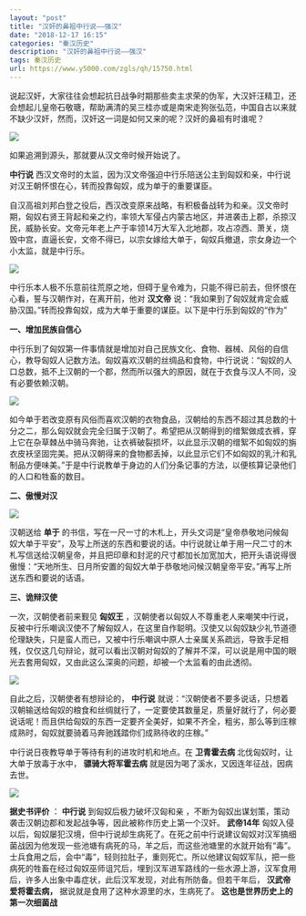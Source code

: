 ```yaml
---
layout: "post"
title: "汉奸的鼻祖中行说——强汉"
date: "2018-12-17 16:15"
categories: "秦汉历史"
description: "汉奸的鼻祖中行说——强汉"
tags: 秦汉历史
url: https://www.y5000.com/zgls/qh/15750.html
---
```






说起汉奸，大家往往会想起抗日战争时期那些卖主求荣的伪军，大汉奸汪精卫，还会想起儿皇帝石敬瑭，帮助满清的吴三桂亦或是南宋走狗张弘范，中国自古以来就不缺少汉奸，然而，汉奸这一词是如何又来的呢？汉奸的鼻祖有时谁呢？

![](https://img.y5000.com/uploads/allimg/170302/1406434419-0.jpg)

如果追溯到源头，那就要从汉文帝时候开始说了。

**中行说** 西汉文帝时的太监，因为汉文帝强迫中行乐陪送公主到匈奴和亲，中行说对汉王朝怀恨在心，转而投靠匈奴，成为单于的重要谋臣。

自汉高祖刘邦白登之役后，西汉改变原来战略，有积极备战转为和亲。汉文帝时期，匈奴右贤王背起和亲之约，率领大军侵占内蒙古地区，并进袭击上郡，杀掠汉民，威胁长安。文帝元年老上产于率领14万大军入北地郡，攻占凉西、萧关，烧毁中宫，直逼长安，文帝不得已，以宗女嫁给大单于，匈奴兵撤退，宗女身边一个小太监，就是中行乐。

![](https://img.y5000.com/uploads/allimg/170302/1406434953-1.jpg)

中行乐本人极不乐意前往荒原之地，但碍于皇令难为，只能不得已前去，但怀恨在心看，誓与汉朝作对，在离开前，他对 **汉文帝**
说：“我如果到了匈奴就肯定会威胁汉国。”转而投靠匈奴，成为大单于重要的谋臣。以下是中行乐到匈奴的“作为”

**一、增加民族自信心**

中行乐到了匈奴第一件事情就是增加对自己民族文化、食物、器械、风俗的自信心，教导匈奴人记数方法。匈奴喜欢汉朝的丝绸品和食物，中行说说：“匈奴的人口总数，抵不上汉朝的一个郡，然而所以强大的原因，就在于衣食与汉人不同，没有必要依赖汉朝。

![](https://img.y5000.com/uploads/allimg/170302/1406435495-2.jpg)

如今单于若改变原有风俗而喜欢汉朝的衣物食品，汉朝给的东西不超过其总数的十分之二，那么匈奴就会完全归属于汉朝了。希望把从汉朝得到的缯絮做成衣裤，穿上它在杂草棘丛中骑马奔驰，让衣裤破裂损坏，以此显示汉朝的缯絮不如匈奴的旃衣皮袄坚固完美。把从汉朝得来的食物都丢掉，以此显示它们不如匈奴的乳汁和乳制品方便味美。”于是中行说教单于身边的人们分条记事的方法，以便核算记录他们的人口和牲畜的数目。

**二、傲慢对汉**

![](https://img.y5000.com/uploads/allimg/170302/14064342K-3.jpg)

汉朝送给 **单于**
的书信，写在一尺一寸的木札上，开头文词是“皇帝恭敬地问候匈奴大单于平安”，及写上所送的东西和要说的话。中行说就让单于用一尺二寸的木札写信送给汉朝皇帝，并且把印章和封泥的尺寸都加长加宽加大，把开头语说得很傲慢：“天地所生、日月所安置的匈奴大单于恭敬地问候汉朝皇帝平安。”再写上所送东西和要说的话语。

**三、诡辩汉使**

一次，汉朝使者前来觐见 **匈奴王**
，汉朝使者以匈奴人不尊重老人来嘲笑中行说，反被中行乐嘲讽汉使不了解匈奴人，在这里自作聪明。汉使又以匈奴缺少礼节道德伦理缺失，只是蛮人而已，又被中行乐嘲讽中原人士亲属关系疏远，导致手足相残，仅仅这几句辩论，就可以看出汉朝对匈奴的了解并不深，可以说是用中国的眼光去套用匈奴，又由此这么深奥的问题，却被一个太监看的由此透彻。

![](https://img.y5000.com/uploads/allimg/170302/1406434c0-4.jpg)

自此之后，汉朝使者有想辩论的， **中行说**
就说：“汉朝使者不要多说话，只想着汉朝输送给匈奴的粮食和丝绸就行了，一定要使其数量足，质量好就行了，何必要说话呢！而且供给匈奴的东西一定要齐全美好，如果不齐全，粗劣，那么等到庄稼成熟时，匈奴就要骑着马奔驰践踏你们成熟待收的庄稼。”

中行说日夜教导单于等待有利的进攻时机和地点。在 **卫青霍去病** 北伐匈奴时，让大单于放毒于水中， **骠骑大将军霍去病**
就是因为喝了溪水，又因连年征战，因病去世。

![](https://img.y5000.com/uploads/allimg/170302/1406431622-5.jpg)

**据史书评价** ： **中行说** 到匈奴后极力破坏汉匈和亲 ，不断为匈奴出谋划策，策动袭击汉朝边郡和发起战争等，因此被称作历史上第一个汉奸。
**武帝14年**
匈奴入侵以后，匈奴屡犯汉境，但中行说却生病死了。在死之前中行说建议匈奴对汉军搞细菌战因为他发现一些池塘有病死的马，羊之后，而这些池塘里的水就开始有“毒”。士兵食用之后，会中“毒”，轻则拉肚子，重则死亡。所以他建议匈奴军队，把一些病死的牲畜在经过匈奴巫师诅咒后，埋到汉军进军路线的一些水源上游，汉军食用后，许多人出象中毒症状，此后汉军发现，对此有所防备。但若干年后，
**汉武帝爱将霍去病，** 据说就是食用了这种水源里的水，生病死了。 **这也是世界历史上的第一次细菌战**
